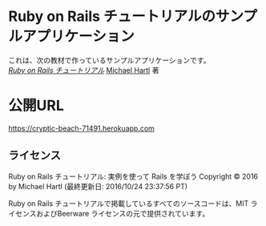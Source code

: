 # Ruby on Rails チュートリアルのサンプルアプリケーション

これは、次の教材で作っているサンプルアプリケーションです。   
[*Ruby on Rails チュートリアル*](https://railstutorial.jp/)
[Michael Hartl](http://www.michaelhartl.com/) 著

# 公開URL

https://cryptic-beach-71491.herokuapp.com

## ライセンス

Ruby on Rails チュートリアル: 実例を使って Rails を学ぼう Copyright © 2016 by Michael Hartl (最終更新日: 2016/10/24 23:37:56 PT)

Ruby on Rails チュートリアルで掲載しているすべてのソースコードは、MIT ライセンスおよびBeerware ライセンスの元で提供されています。

